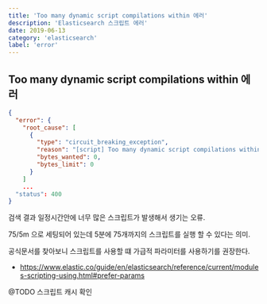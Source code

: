 ```yaml
---
title: 'Too many dynamic script compilations within 에러'
description: 'Elasticsearch 스크립트 에러'
date: 2019-06-13
category: 'elasticsearch'
label: 'error'
---
```


## Too many dynamic script compilations within 에러

```json
{
  "error": {
    "root_cause": [
      {
        "type": "circuit_breaking_exception",
        "reason": "[script] Too many dynamic script compilations within, max: [75/5m]; please use indexed, or scripts with parameters instead; this limit can be changed by the [script.max_compilations_rate] setting",
        "bytes_wanted": 0,
        "bytes_limit": 0
      }
    ]
    ...
  "status": 400
}
```

검색 결과 일정시간안에 너무 많은 스크립트가 발생해서 생기는 오류.

75/5m 으로 세팅되어 있는데 5분에 75개까지의 스크립트를 실행 할 수 있다는 의미.

공식문서를 찾아보니 스크립트를 사용할 떄 가급적 파라미터를 사용하기를 권장한다.

- <https://www.elastic.co/guide/en/elasticsearch/reference/current/modules-scripting-using.html#prefer-params>

@TODO 스크립트 캐시 확인
